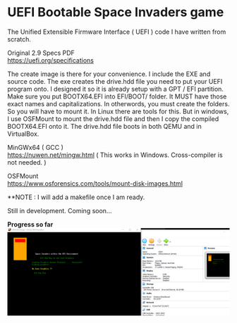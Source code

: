 # UEFI Bootable Space Invaders game

The Unified Extensible Firmware Interface ( UEFI ) code I have written from scratch.  

Original 2.9 Specs PDF  
https://uefi.org/specifications  

The create image is there for your convenience. I include the EXE and source code. The exe creates the drive.hdd file you need to put your UEFI program onto. I designed it so it is already setup with a GPT / EFI partition. Make sure you put BOOTX64.EFI into EFI/BOOT/ folder. It MUST have those exact names and capitalizations. In otherwords, you must create the folders. So you will have to mount it. In Linux there are tools for this. But in windows, I use OSFMount to mount the drive.hdd file and then I copy the compiled BOOTX64.EFI onto it. The drive.hdd file boots in both QEMU and in VirtualBox.

MinGWx64 ( GCC )  
https://nuwen.net/mingw.html   ( This works in Windows. Cross-compiler is not needed. )  

OSFMount  
https://www.osforensics.com/tools/mount-disk-images.html  

**NOTE : I will add a makefile once I am ready.  

Still in development. Coming soon...  

**Progress so far**  
![Current Progress](current.png)
